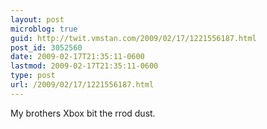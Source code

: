 ```yaml
---
layout: post
microblog: true
guid: http://twit.vmstan.com/2009/02/17/1221556187.html
post_id: 3052560
date: 2009-02-17T21:35:11-0600
lastmod: 2009-02-17T21:35:11-0600
type: post
url: /2009/02/17/1221556187.html
---
```

My brothers Xbox bit the rrod dust.

